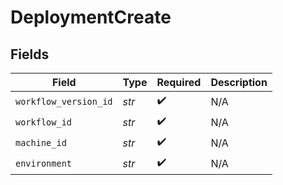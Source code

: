 # DeploymentCreate


## Fields

| Field                 | Type                  | Required              | Description           |
| --------------------- | --------------------- | --------------------- | --------------------- |
| `workflow_version_id` | *str*                 | :heavy_check_mark:    | N/A                   |
| `workflow_id`         | *str*                 | :heavy_check_mark:    | N/A                   |
| `machine_id`          | *str*                 | :heavy_check_mark:    | N/A                   |
| `environment`         | *str*                 | :heavy_check_mark:    | N/A                   |